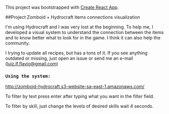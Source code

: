 This project was bootstrapped with [Create React App](https://github.com/facebook/create-react-app).

##Project Zomboid + Hydrocraft items connections visualization

I'm using Hydrocraft and I was very lost at the beginning. To help me, I developed a visual system to understand the connection between the items and to know better what to look for in the game. I think it can also help the community.

I trying to update all recipes, but has a tons of it. If you see anything outdated or missing, just open an issue or send me an e-mail (luiz.lf.flavio@gmail.com)


### `Using the system:`
http://zomboid-hydrocraft.s3-website-sa-east-1.amazonaws.com/

To filter by text press enter after typing what you want in the filter field.

To filter by skill, just change the levels of desired skills wait 4 seconds.

